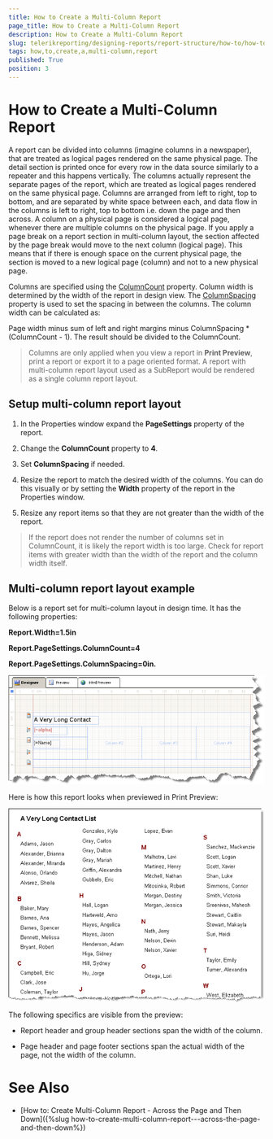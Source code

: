 ```yaml
---
title: How to Create a Multi-Column Report
page_title: How to Create a Multi-Column Report 
description: How to Create a Multi-Column Report
slug: telerikreporting/designing-reports/report-structure/how-to/how-to-create-a-multi-column-report
tags: how,to,create,a,multi-column,report
published: True
position: 3
---
```


# How to Create a Multi-Column Report

A report can be divided into columns (imagine columns in a newspaper), that are treated as logical pages rendered on the same physical page. The detail section is printed once for every row in the data source similarly to a repeater and this happens vertically. The columns actually represent the separate pages of the report, which are treated as logical pages rendered on the same physical page. Columns are arranged from left to right, top to bottom, and are separated by white space between each, and data flow in the columns is left to right, top to bottom i.e. down the page and then across. A column on a physical page is considered a logical page, whenever there are multiple columns on the physical page. If you apply a page break on a report section in multi-column layout, the section affected by the page break would move to the next column (logical page). This means that if there is enough space on the current physical page, the section is moved to a new logical page (column) and not to a new physical page. 

Columns are specified using the [ColumnCount](/reporting/api/Telerik.Reporting.DetailSection#Telerik_Reporting_DetailSection_ColumnCount) property. Column width is determined by the width of the report in design view. The  [ColumnSpacing](/reporting/api/Telerik.Reporting.DetailSection#Telerik_Reporting_DetailSection_ColumnSpacing) property is used to set the spacing in between the columns. The column width can be calculated as:

Page width minus sum of left and right margins minus ColumnSpacing * (ColumnCount - 1). The result should be divided to the ColumnCount.

> Columns are only applied when you view a report in __Print Preview__, print a report or export it to a page oriented format. A report with multi-column report layout used as a SubReport would be rendered as a single column report layout.


## Setup multi-column report layout

1. In the Properties window expand the __PageSettings__ property of the report.

1. Change the __ColumnCount__ property to __4__.

1. Set __ColumnSpacing__ if needed.

1. Resize the report to match the desired width of the columns. You can do this visually or by setting the __Width__ property of the report in the Properties window.

1. Resize any report items so that they are not greater than the width of the report.

> If the report does not render the number of columns set in ColumnCount, it is likely the report width is too large. Check for report items with greater width than the width of the report and the column width itself. 


## Multi-column report layout example

Below is a report set for multi-column layout in design time. It has the following properties:

__Report.Width=1.5in__ 

__Report.PageSettings.ColumnCount=4__ 

__Report.PageSettings.ColumnSpacing=0in.__   

  ![](images/ReportMultiColumnA.png)

Here is how this report looks when previewed in Print Preview:  

  ![](images/ReportMultiColumnB.png)

The following specifics are visible from the preview:

* Report header and group header sections span the width of the column.

* Page header and page footer sections span the actual width of the page, not the width of the column.

# See Also

* [How to: Create Multi-Column Report - Across the Page and Then Down]({%slug how-to-create-multi-column-report---across-the-page-and-then-down%})
